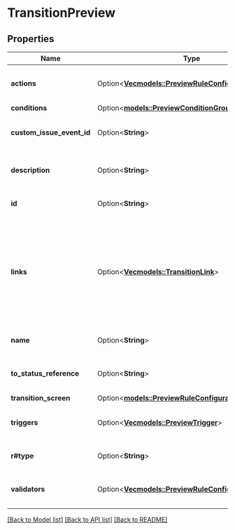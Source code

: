 # TransitionPreview

## Properties

Name | Type | Description | Notes
------------ | ------------- | ------------- | -------------
**actions** | Option<[**Vec<models::PreviewRuleConfiguration>**](PreviewRuleConfiguration.md)> | The post-functions of the transition. | [optional]
**conditions** | Option<[**models::PreviewConditionGroupConfiguration**](PreviewConditionGroupConfiguration.md)> |  | [optional]
**custom_issue_event_id** | Option<**String**> | The custom issue event ID for the transition. | [optional]
**description** | Option<**String**> | The description of the transition. | [optional]
**id** | Option<**String**> | The ID of the transition. | [optional]
**links** | Option<[**Vec<models::TransitionLink>**](TransitionLink.md)> | The statuses the transition can start from, and the mapping of ports between the statuses. | [optional]
**name** | Option<**String**> | The name of the transition. | [optional]
**to_status_reference** | Option<**String**> | The status the transition goes to. | [optional]
**transition_screen** | Option<[**models::PreviewRuleConfiguration**](PreviewRuleConfiguration.md)> |  | [optional]
**triggers** | Option<[**Vec<models::PreviewTrigger>**](PreviewTrigger.md)> | The triggers of the transition. | [optional]
**r#type** | Option<**String**> | The transition type. | [optional]
**validators** | Option<[**Vec<models::PreviewRuleConfiguration>**](PreviewRuleConfiguration.md)> | The validators of the transition. | [optional]

[[Back to Model list]](../README.md#documentation-for-models) [[Back to API list]](../README.md#documentation-for-api-endpoints) [[Back to README]](../README.md)



